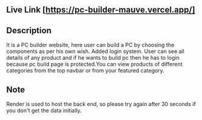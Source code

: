 ## Live Link [https://pc-builder-mauve.vercel.app/]

## Description

It is a PC builder website, here user can build a PC by choosing the components as per his own wish. Added login system. User can see all details of any product and if he wants to build pc then he has to login because pc build page is protected.You can view products of different categories from the top navbar or from your featured category.

## Note

Render is used to host the back end, so please try again after 30 seconds if you don't get the data initially.
